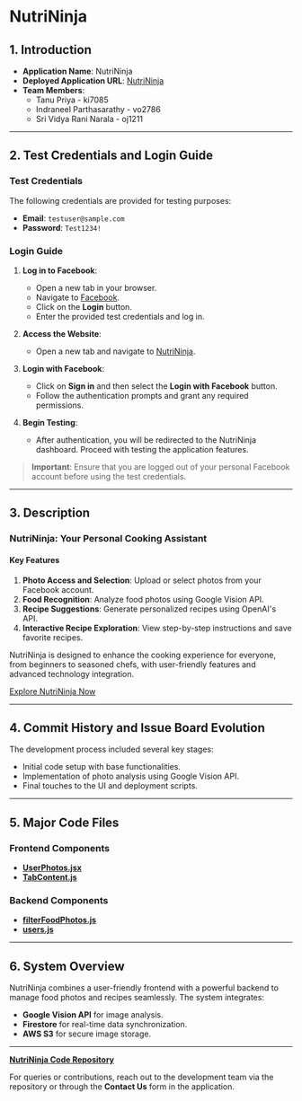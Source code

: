 # NutriNinja

## 1. Introduction

- **Application Name**: NutriNinja  
- **Deployed Application URL**: [NutriNinja](https://frontend1-dot-nutrininja-443507.uw.r.appspot.com/)  
- **Team Members**:  
  - Tanu Priya - ki7085  
  - Indraneel Parthasarathy - vo2786  
  - Sri Vidya Rani Narala - oj1211  

---

## 2. Test Credentials and Login Guide

### **Test Credentials**
The following credentials are provided for testing purposes:

- **Email**: `testuser@sample.com`  
- **Password**: `Test1234!`

### **Login Guide**
1. **Log in to Facebook**:  
   - Open a new tab in your browser.  
   - Navigate to [Facebook](https://www.facebook.com).  
   - Click on the **Login** button.  
   - Enter the provided test credentials and log in.

2. **Access the Website**:  
   - Open a new tab and navigate to [NutriNinja](https://frontend1-dot-nutrininja-443507.uw.r.appspot.com/).

3. **Login with Facebook**:  
   - Click on **Sign in** and then select the **Login with Facebook** button.  
   - Follow the authentication prompts and grant any required permissions.

4. **Begin Testing**:  
   - After authentication, you will be redirected to the NutriNinja dashboard. Proceed with testing the application features.

> **Important**: Ensure that you are logged out of your personal Facebook account before using the test credentials.

---

## 3. Description

### NutriNinja: Your Personal Cooking Assistant

#### Key Features
1. **Photo Access and Selection**: Upload or select photos from your Facebook account.  
2. **Food Recognition**: Analyze food photos using Google Vision API.  
3. **Recipe Suggestions**: Generate personalized recipes using OpenAI's API.  
4. **Interactive Recipe Exploration**: View step-by-step instructions and save favorite recipes.  

NutriNinja is designed to enhance the cooking experience for everyone, from beginners to seasoned chefs, with user-friendly features and advanced technology integration.

[Explore NutriNinja Now](https://frontend1-dot-nutrininja-443507.uw.r.appspot.com/)

---

## 4. Commit History and Issue Board Evolution

The development process included several key stages:
- Initial code setup with base functionalities.  
- Implementation of photo analysis using Google Vision API.  
- Final touches to the UI and deployment scripts.  

---

## 5. Major Code Files

### Frontend Components
- **[UserPhotos.jsx](https://github.com/indraneel316/project_2_group_1/blob/m2/frontend/src/pages/UserPhotos.jsx)**  
- **[TabContent.js](https://github.com/indraneel316/project_2_group_1/blob/m2/frontend/src/pages/TabContent.js)**  

### Backend Components
- **[filterFoodPhotos.js](https://github.com/indraneel316/project_2_group_1/blob/m2/backend/middleware/filterFoodPhotos.js)**  
- **[users.js](https://github.com/indraneel316/project_2_group_1/blob/m2/backend/routes/users.js)**  

---

## 6. System Overview

NutriNinja combines a user-friendly frontend with a powerful backend to manage food photos and recipes seamlessly. The system integrates:
- **Google Vision API** for image analysis.
- **Firestore** for real-time data synchronization.
- **AWS S3** for secure image storage.

---

**[NutriNinja Code Repository](https://github.com/indraneel316/project_2_group_1/tree/m2)**


For queries or contributions, reach out to the development team via the repository or through the **Contact Us** form in the application.
